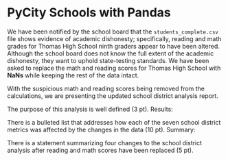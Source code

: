# PyCity Schools with Pandas

We have been notified by the school board that the <code>students_complete.csv</code> file shows evidence of academic dishonesty; specifically, reading and math grades for Thomas High School ninth graders appear to have been altered. Although the school board does not know the full extent of the academic dishonesty, they want to uphold state-testing standards. We have been asked to replace the math and reading scores for Thomas High School with **NaNs** while keeping the rest of the data intact.

With the suspicious math and reading scores being removed from the calculations, we are presenting the updated school district analysis report.

The purpose of this analysis is well defined (3 pt).
Results:

There is a bulleted list that addresses how each of the seven school district metrics was affected by the changes in the data (10 pt).
Summary:

There is a statement summarizing four changes to the school district analysis after reading and math scores have been replaced (5 pt).
